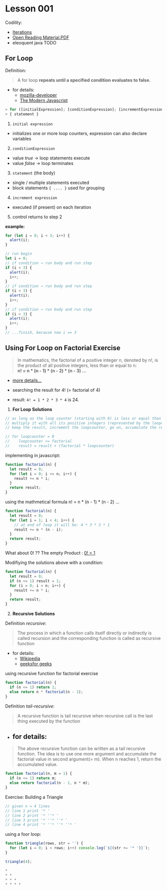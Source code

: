 # Lesson 001

Codility:

- [Iterations](https://app.codility.com/programmers/lessons/1-iterations/)
- [Open Reading Material.PDF](docs/lessons/l001-iterations.pdf)
- eleoquent java TODO

## For Loop

Definition:

> A for loop **repeats until a specified condition evaluates to false.**

- for details:
  - [mozilla-developer](https://developer.mozilla.org/en-US/docs/Web/JavaScript/Guide/Loops_and_iteration)
  - [The Modern Javascript](https://javascript.info/while-for#the-for-loop)

```javascript
> for ([initialExpression]; [conditionExpression]; [incrementExpression])
> { statement }
```

1. `initial expression`

- initializes one or more loop counters, expression can also declare variables

2. `conditionExpression`

- value _true_ -> loop statements execute
- value _false_ -> loop terminates

3. `statement` (the body)

- single / multiple statements executed
- block statements `{ .... }` used for grouping

4. `increment expression`

- executed (if present) on each iteration

5. control returns to step 2

**example:**

```javascript
for (let i = 0; i < 3; i++) {
  alert(i);
}

// run begin
let i = 0;
// if condition → run body and run step
if (i < 3) {
  alert(i);
  i++;
}
// if condition → run body and run step
if (i < 3) {
  alert(i);
  i++;
}
// if condition → run body and run step
if (i < 3) {
  alert(i);
  i++;
}
// ...finish, because now i == 3
```

## Using For Loop on Factorial Exercise

> In mathematics, the factorial of a positive integer n, denoted by n!, is the product of all positive integers, less than or equal to n:  
> **n! = n \* (n - 1) \* (n - 2) \* (n - 3) ...**

- [more details...](https://en.wikipedia.org/wiki/Factorial)

- searching the result for 4! (= factorial of 4)
- result: `4! = 1 * 2 * 3 * 4` is 24.

1. **For Loop Solutions**

```javascript
// as long as the loop counter (starting with 0) is less or equal than the passed factorial (4),
// multiply it with all its positive integers (represented by the loopcounter) starting with 0,
// keep the result, increment the loopcounter, go on, accumulate the result

// for loopcounter = 0
//    loopcounter <= factorial
//    result = result + (factorial * loopcounter)
```

implementing in javascript:

```javascript
function factorial(n) {
  let result = 0;
  for (let i = 0; i <= n; i++) {
    result += n * i;
  }
  return result;
}
```

using the mathmetical formula n! = n \* (n - 1) \* (n - 2) ...

```javascript
function factorial(n) {
  let result = 0;
  for (let i = 1; i < 4; i++) {
    // at end of loop it will be: 4 * 3 * 2 * 1
    result += n * (n - i);
  }
  return result;
}
```

What about 0! ?? The empty Product : [0! = 1](https://en.wikipedia.org/wiki/Empty_product)

Modifiying the solutions above with a condition:

```javascript
function factorial(n) {
  let result = 0;
  if (n <= 1) result = 1;
  for (i = 0; i < n; i++) {
    result += n * i;
  }
  return result;
}
```

2. **Recursive Solutions**

Definition _recursive_:

> The process in which a function calls itself directly or indirectly is called recursion and the corresponding function is called as recursive function

- for details:
  - [Wikipedia](https://en.wikipedia.org/wiki/Recursion#In_computer_science)
  - [geeksfor geeks](https://www.geeksforgeeks.org/recursion/)

using recursive function for factorial exercise

```javascript
function factorial(n) {
  if (n <= 1) return 1;
  else return n * factorial(n - 1);
}
```

Definition _tail-recursive_:

> A recursive function is tail recursive when recursive call is the last thing executed by the function

- ## for details:

> The above recursive function can be written as a tail recursive function. The idea is to use one more argument and accumulate the factorial value in second argument(= m). When n reaches 1, return the accumulated value.

```javascript
function factorial(n, m = 1) {
  if (n <= 1) return m;
  else return factorial(n - 1, n * m);
}
```

Exercise: Building a Triangle

```javascript
// given n = 4 lines
// line 1 print '* '
// line 2 print '* ''* '
// line 3 print '* ''* ''* '
// line 4 print '* ''* ''* ''* '
```

using a foor loop:

```javascript
function triangle(rows, str = '') {
  for (let i = 0; i < rows; i++) console.log(`${(str += '* ')}`);
}

triangle(4);

*
* *
* * *
* * * *
```
